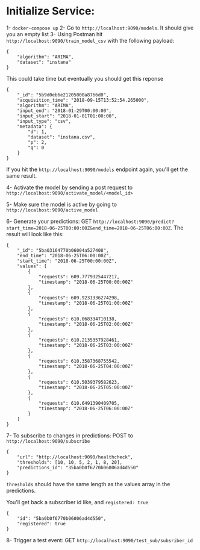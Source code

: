 # Initialize Service:

1- `docker-compose up`
2- Go to `http://localhost:9090/models`. It should give you an empty list
3- Using Postman hit `http://localhost:9090/train_model_csv` with the following payload:

```
{
	"algorithm": "ARIMA",
	"dataset": "instana"
}
```

This could take time but eventually you should get this reponse
```
{
    "_id": "5b9d0eb6e21205000a8766d0",
    "acquisition_time": "2018-09-15T13:52:54.265000",
    "algorithm": "ARIMA",
    "input_end": "2018-01-29T00:00:00",
    "input_start": "2018-01-01T01:00:00",
    "input_type": "csv",
    "metadata": {
        "d": 1,
        "dataset": "instana.csv",
        "p": 2,
        "q": 0
    }
}
```

If you hit the `http://localhost:9090/models` endpoint again, you'll get the same result.

4- Activate the model by sending a post request to `http://localhost:9090/activate_model/<model_id>`

5- Make sure the model is active by going to `http://localhost:9090/active_model`

6- Generate your predictions: GET `http://localhost:9090/predict?start_time=2018-06-25T00:00:00Z&end_time=2018-06-25T06:00:00Z`. The result will look like this: 

```
{
    "_id": "5ba03164770b06004a527408",
    "end_time": "2018-06-25T06:00:00Z",
    "start_time": "2018-06-25T00:00:00Z",
    "values": [
        {
            "requests": 609.7779325447217,
            "timestamp": "2018-06-25T00:00:00Z"
        },
        {
            "requests": 609.9231336274298,
            "timestamp": "2018-06-25T01:00:00Z"
        },
        {
            "requests": 610.068334710138,
            "timestamp": "2018-06-25T02:00:00Z"
        },
        {
            "requests": 610.2135357928461,
            "timestamp": "2018-06-25T03:00:00Z"
        },
        {
            "requests": 610.3587368755542,
            "timestamp": "2018-06-25T04:00:00Z"
        },
        {
            "requests": 610.5039379582623,
            "timestamp": "2018-06-25T05:00:00Z"
        },
        {
            "requests": 610.6491390409705,
            "timestamp": "2018-06-25T06:00:00Z"
        }
    ]
}
```

7- To subscribe to changes in predictions: POST to `http://localhost:9090/subscribe`

```
{
	"url": "http://localhost:9090/healthcheck",
	"thresholds": [10, 10, 5, 2, 1, 8, 20],
	"predictions_id": "35ba0b0f6770b06006ad4d550"
}
```

`thresholds` should have the same length as the values array in the predictions. 

You'll get back a subscriber id like, and `registered: true`

```
{
    "id": "5ba0b0f6770b06006ad4d550",
    "registered": true
}
```

8- Trigger a test event: GET `http://localhost:9090/test_sub/subsriber_id`

